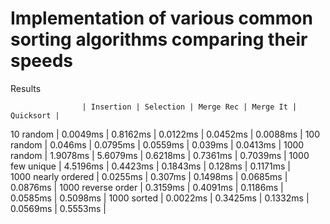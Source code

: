 # Implementation of various common sorting algorithms comparing their speeds
Results

                    | Insertion | Selection | Merge Rec | Merge It | Quicksort |
10 random           |  0.0049ms |  0.8162ms | 0.0122ms  | 0.0452ms | 0.0088ms  |
100 random          |  0.046ms  |  0.0795ms | 0.0559ms  | 0.039ms  | 0.0413ms  | 
1000 random         |  1.9078ms |  5.6079ms | 0.6218ms  | 0.7361ms | 0.7039ms  |
1000 few unique     |  4.5196ms |  0.4423ms | 0.1843ms  | 0.128ms  | 0.1171ms  |   
1000 nearly ordered |  0.0255ms |  0.307ms  | 0.1498ms  | 0.0685ms | 0.0876ms  |
1000 reverse order  |  0.3159ms |  0.4091ms | 0.1186ms  | 0.0585ms | 0.5098ms  |
1000 sorted         |  0.0022ms |  0.3425ms | 0.1332ms  | 0.0569ms | 0.5553ms  |
